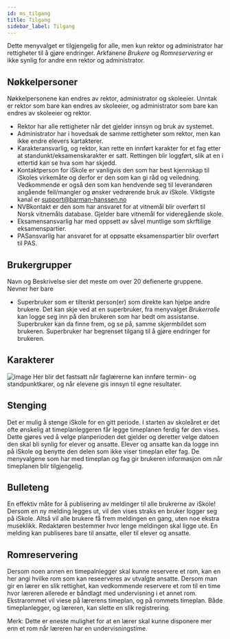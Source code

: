 ```yaml
---
id: ms_tilgang
title: Tilgang
sidebar_label: Tilgang
---
```


Dette menyvalget er tilgjengelig for alle, men kun rektor og administrator har rettigheter til å gjøre endringer. Arkfanene _Brukere_ og _Romreservering_ er ikke synlig for andre enn rektor og administrator.

## Nøkkelpersoner
Nøkkelpersonene kan endres av rektor, administrator og skoleeier. Unntak er rektor som bare kan endres av skoleeier, og administrator som bare kan endres av skoleeier og rektor.
- Rektor har alle rettigheter når det gjelder innsyn og bruk av systemet.
- Administrator har i hovedsak de samme rettigheter som rektor, men kan ikke endre elevers kartakterer.
- Karakteransvarlig, og rektor, kan rette en innført karakter for et fag etter at standunkt/eksamenskarakter er satt. Rettingen blir loggført, slik at en i ettertid kan se hva som har skjedd.
- Kontaktperson for iSkole er vanligvis den som har best kjennskap til iSkoles virkemåte og derfor er den som kan gi råd og veiledning. Vedkommende er også den som kan hendvende seg til leverandøren angående feil/mangler og ønsker vedrørende bruk av iSkole. Viktigste kanal er support@barman-hanssen.no
- NVBkontakt er den som har ansvaret for at vitnemål blir overført til Norsk vitnemåls database. Gjelder bare vitnemål for videregående skole.
- Eksamensansvarlig har med oppsett av såvel muntlige som skrftilige eksamenspartier.
- PASansvarlig har ansvaret for at oppsatte eksamenspartier blir overført til PAS.

## Brukergrupper
Navn og Beskrivelse sier det meste om over 20 defienerte gruppene. Nevner her bare
- Superbruker som er tiltenkt person(er) som direkte kan hjelpe andre brukere. Det kan skje ved at en superbruker, fra menyvalget _Brukerrolle_ kan logge seg inn på den brukeren som har bedt om assistanse. Superbruker kan da finne frem, og se på, samme skjermbildet som brukeren. Superbruker har begrenset tilgang til å gjøre endringer for brukeren.

## Karakterer
![image](https://user-images.githubusercontent.com/80097133/120457815-0b2e6500-c397-11eb-9157-96711b25ea38.png)
Her blir det fastsatt når faglærerne kan innføre termin- og standpunktkarer, og når elevene gis innsyn til egne resultater.

## Stenging
Det er mulig å stenge iSkole for en gitt periode. I starten av skoleåret er det ofte ønskelig at timeplanleggeren får legge timeplanen ferdig før den vises. Dette gjøres ved å velge planperioden det gjelder og deretter velge datoen den skal bli synlig for elever og ansatte. Elever og ansatte kan da logge inn på iSkole og benytte den delen som ikke viser timeplan eller fag. De menyvalgene som har med timeplan og fag gir brukeren informasjon om når timeplanen blir tilgjengelig.

## Bulleteng
En effektiv måte for å publisering av meldinger til alle brukrerne av iSkole! Dersom en ny melding legges ut, vil den vises straks en bruker logger seg på iSkole. Altså vil alle brukere få frem meldingen en gang, uten noe ekstra museklikk. Redaktøren bestemmer hvor lenge meldingen skal ligge ute. En melding kan publiseres bare til ansatte, eller til elever og ansatte.


## Romreservering
Dersom noen annen en timepalnlegger skal kunne reservere et rom, kan en her angi hvilke rom som kan reseerveres av utvalgte ansatte. Dersom man gir en lærer en slik rettighet, kan vedkommende reservere et rom til en time hvor læreren allerede er båndlagt med undervisning i et annet rom. Ekstrarommet vil viese på lærerens timeplan, og på rommets timeplan. Både timeplanlegger, og læreren, kan slette en slik registrering.

Merk: Dette er eneste mulighet for at en lærer skal kunne disponere mer enn et rom når læreren har en undervisningstime.
